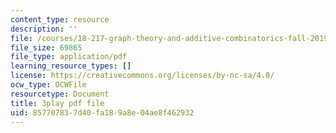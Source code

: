 ```yaml
---
content_type: resource
description: ''
file: /courses/18-217-graph-theory-and-additive-combinatorics-fall-2019/857707837d40fa189a8e04ae8f462932_YAo1sd4kuOQ.pdf
file_size: 69865
file_type: application/pdf
learning_resource_types: []
license: https://creativecommons.org/licenses/by-nc-sa/4.0/
ocw_type: OCWFile
resourcetype: Document
title: 3play pdf file
uid: 85770783-7d40-fa18-9a8e-04ae8f462932
---
```

